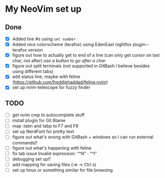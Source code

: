 # My NeoVim set up

## Done
- [X] Added line #s using `set number`
- [X] Added nice colorscheme (terafox) using EdenEast nightfox plugin--terafox version
- [X] figure out how to actually get to end of a line (can only get cursor on last char, not after) *use a button to go after a char*
- [X] figure out split terminals (not supported in GitBash I believe besides using different tabs)
- [X] add status line, maybe with feline (https://github.com/freddiehaddad/feline.nvim)
- [X] set up nvim-telescope for fuzzy finder

## TODO
- [ ] get nvim cmp to autocomplete stuff
- [ ] install plugin for Git Blame
- [ ] map :tabn and tabp to F7 and F8
- [ ] set up NerdFont for pretty text
- [ ] figure out what's wrong with GitBash + windows so I can run external commands!!
- [ ] figure out what's happening with feline
- [ ] fix tab issue  Invalid expression: “\^N” : “\^I”
- [ ] debugging set up!!
- [ ] add mapping for saving files (:w -> Ctrl s)
- [ ] set up tmux or something similar for file browsing
